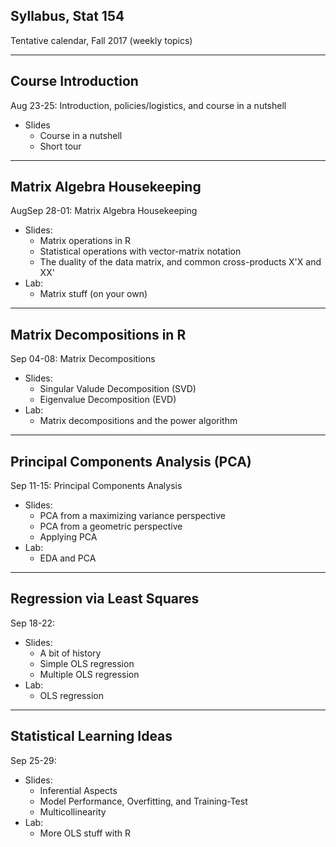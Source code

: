## Syllabus, Stat 154

Tentative calendar, Fall 2017 (weekly topics)

-----

## Course Introduction

Aug 23-25: Introduction, policies/logistics, and course in a nutshell

- Slides
    + Course in a nutshell
    + Short tour

-----

## Matrix Algebra Housekeeping

AugSep 28-01: Matrix Algebra Housekeeping

- Slides:
    + Matrix operations in R
    + Statistical operations with vector-matrix notation
    + The duality of the data matrix, and common cross-products X'X and XX'
- Lab:
    + Matrix stuff (on your own)

-----

## Matrix Decompositions in R

Sep 04-08: Matrix Decompositions

- Slides:
    + Singular Valude Decomposition (SVD)
    + Eigenvalue Decomposition (EVD)
- Lab:
    + Matrix decompositions and the power algorithm

-----

## Principal Components Analysis (PCA)

Sep 11-15: Principal Components Analysis

- Slides:
    + PCA from a maximizing variance perspective 
    + PCA from a geometric perspective
    + Applying PCA
- Lab:
    + EDA and PCA

-----

## Regression via Least Squares

Sep 18-22: 

- Slides:
    + A bit of history
    + Simple OLS regression
    + Multiple OLS regression
- Lab:
    + OLS regression

-----

## Statistical Learning Ideas

Sep 25-29:

- Slides:
    + Inferential Aspects
    + Model Performance, Overfitting, and Training-Test
    + Multicollinearity
- Lab:
    + More OLS stuff with R

